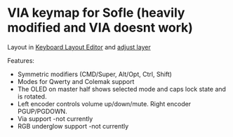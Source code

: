 # VIA keymap for Sofle (heavily modified and VIA doesnt work)

Layout in [Keyboard Layout Editor](http://www.keyboard-layout-editor.com/#/gists/3ca80ffd3e458bbd5c7d712a1f2ef436) and [adjust layer](http://www.keyboard-layout-editor.com/#/gists/4bcf66f922cfd54da20ba04905d56bd4)


Features:

- Symmetric modifiers (CMD/Super, Alt/Opt, Ctrl, Shift)
- Modes for Qwerty and Colemak support
- The OLED on master half shows selected mode and caps lock state and is rotated.
- Left encoder controls volume up/down/mute. Right encoder PGUP/PGDOWN.
- Via support -not currently
- RGB underglow support -not currently

